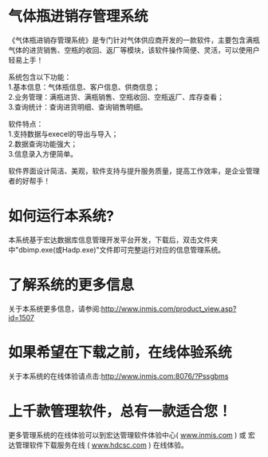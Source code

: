 # 气体瓶进销存管理系统

《气体瓶进销存管理系统》是专门针对气体供应商开发的一款软件，主要包含满瓶气体的进货销售、空瓶的收回、返厂等模块，该软件操作简便、灵活，可以使用户轻易上手！ 

系统包含以下功能：   
1.基本信息：气体瓶信息、客户信息、供商信息；   
2.业务管理：满瓶进货、满瓶销售、空瓶收回、空瓶返厂、库存查看；   
3.查询统计：查询进货明细、查询销售明细。 

软件特点：   
1.支持数据与execel的导出与导入；   
2.数据查询功能强大；   
3.信息录入方便简单。 

软件界面设计简洁、美观，软件支持与提升服务质量，提高工作效率，是企业管理者的好帮手！

# 如何运行本系统?

本系统基于宏达数据库信息管理开发平台开发，下载后，双击文件夹中"dbimp.exe(或Hadp.exe)"文件即可完整运行对应的信息管理系统。

# 了解系统的更多信息

关于本系统更多信息，请参阅:http://www.inmis.com/product_view.asp?id=1507

# 如果希望在下载之前，在线体验系统

关于本系统的在线体验请点击:http://www.inmis.com:8076/?Pssgbms

# 上千款管理软件，总有一款适合您！

更多管理系统的在线体验可以到宏达管理软件体验中心( www.inmis.com ) 或 宏达管理软件下载服务在线 ( www.hdcsc.com ) 在线体验。

